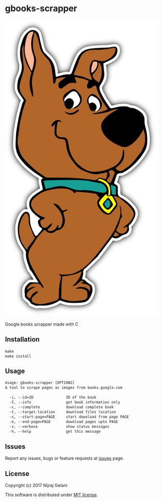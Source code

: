 # gbooks-scrapper

![Image of Scrappy](/scrappy.jpg)

Google books scrapper made with C

## Installation

```
make
make install
```

## Usage

```
Usage: gbooks-scrapper [OPTIONS]
A tool to scrape pages as images from books.google.com

  -i, --id=ID               ID of the book
  -I, --info                get book information only
  -c, --complete            download complete book
  -t, --target-location     download files location
  -s, --start-page=PAGE     start download from page PAGE
  -e, --end-page=PAGE       download pages upto PAGE
  -v, --verbose             show status messages
  -h, --help                get this message
```

## Issues

Report any issues, bugs or feature requests at [issues](https://github.com/GelaniNijraj/gbooks-scrapper/issues) page.

## License

Copyright (c) 2017 Nijraj Gelani

This software is distributed under [MIT license](http://www.opensource.org/licenses/mit-license.php).